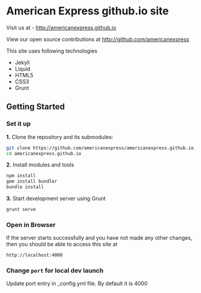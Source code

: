 # American Express github.io site

Visit us at - http://americanexpress.github.io

View our open source contributions at http://github.com/americanexpress

This site uses following technologies
* Jekyll 
* Liquid
* HTML5
* CSS3
* Grunt


## Getting Started

### Set it up


**1\.** Clone the repository and its submodules:

```bash
git clone https://github.com/americanexpress/americanexpress.github.io.git
cd americanexpress.github.io
```

**2\.** Install modules and tools

```bash
npm install
gem install bundler
bundle install
```
**3\.** Start development server using Grunt

```bash
grunt serve
```

### Open in Browser
If the server starts successfully and you have not made any other changes, then you should be able to access this site at 

```bash
http://localhost:4000
```

### Change ``` port ``` for local dev launch

Update port entry in _config.yml file. By default it is 4000

